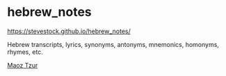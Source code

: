 # hebrew_notes

https://stevestock.github.io/hebrew_notes/

Hebrew transcripts, lyrics, synonyms, antonyms, mnemonics, homonyms, rhymes, etc.

[Maoz Tzur](maoz_tzur.md)
